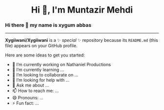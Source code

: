 <!-- <div align="center">
</div> -->

<h1 align="center">Hi 👋, I'm Muntazir Mehdi</h1>

### Hi there 👋 my name is xygum abbas

<hr>

**Xygiiwani/Xygiiwani** is a ✨ _special_ ✨ repository because its `README.md` (this file) appears on your GitHub profile.

Here are some ideas to get you started:

- 🔭 I’m currently working on Nathaniel Productions
- 🌱 I’m currently learning ...
- 👯 I’m looking to collaborate on ...
- 🤔 I’m looking for help with ...
- 💬 Ask me about ...
- 📫 How to reach me: ...
- 😄 Pronouns: ...
- ⚡ Fun fact: ...
